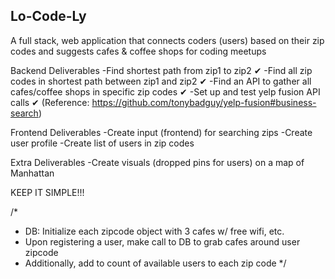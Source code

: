 ## Lo-Code-Ly ##

A full stack, web application that connects coders (users) based on their zip codes and suggests cafes & coffee shops for coding meetups


Backend Deliverables
 -Find shortest path from zip1 to zip2  ✔
 -Find all zip codes in shortest path between zip1 and zip2 ✔
 -Find an API to gather all cafes/coffee shops in specific zip codes ✔ 
 -Set up and test yelp fusion API calls ✔ 
  (Reference: https://github.com/tonybadguy/yelp-fusion#business-search)

Frontend Deliverables
-Create input (frontend) for searching zips
-Create user profile
-Create list of users in zip codes


Extra Deliverables
-Create visuals (dropped pins for users) on a map of Manhattan


KEEP IT SIMPLE!!!

/*
  - DB: Initialize each zipcode object with 3 cafes w/ free wifi, etc. 
  - Upon registering a user, make call to DB to grab cafes around user zipcode
  - Additionally, add to count of available users to each zip code
*/